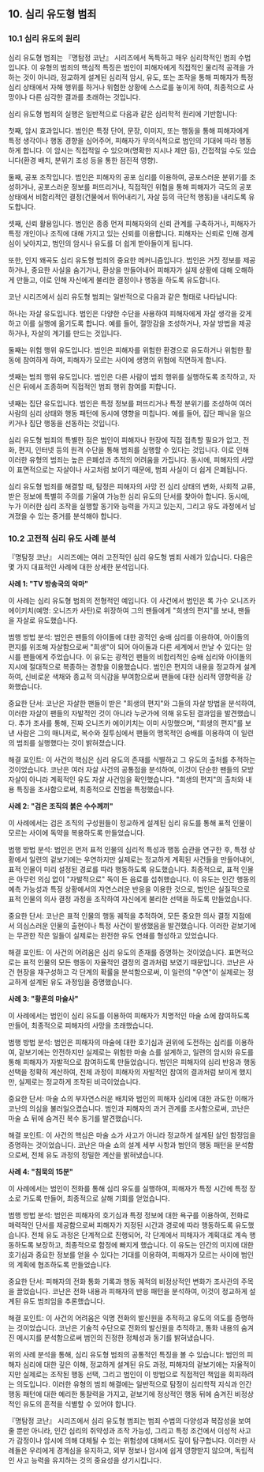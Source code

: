 ## 10. 심리 유도형 범죄

### 10.1 심리 유도의 원리

심리 유도형 범죄는 『명탐정 코난』 시리즈에서 독특하고 매우 심리학적인 범죄 수법입니다. 이 유형의 범죄의 핵심적 특징은 범인이 피해자에게 직접적인 물리적 공격을 가하는 것이 아니라, 정교하게 설계된 심리적 암시, 유도, 또는 조작을 통해 피해자가 특정 심리 상태에서 자해 행위를 하거나 위험한 상황에 스스로를 놓이게 하여, 최종적으로 사망이나 다른 심각한 결과를 초래하는 것입니다.

심리 유도형 범죄의 실행은 일반적으로 다음과 같은 심리학적 원리에 기반합니다:

첫째, 암시 효과입니다. 범인은 특정 단어, 문장, 이미지, 또는 행동을 통해 피해자에게 특정 생각이나 행동 경향을 심어주어, 피해자가 무의식적으로 범인의 기대에 따라 행동하게 합니다. 이 암시는 직접적일 수 있으며(명확한 지시나 제안 등), 간접적일 수도 있습니다(환경 배치, 분위기 조성 등을 통한 점진적 영향).

둘째, 공포 조작입니다. 범인은 피해자의 공포 심리를 이용하여, 공포스러운 분위기를 조성하거나, 공포스러운 정보를 퍼뜨리거나, 직접적인 위협을 통해 피해자가 극도의 공포 상태에서 비합리적인 결정(건물에서 뛰어내리기, 자살 등의 극단적 행동)을 내리도록 유도합니다.

셋째, 신뢰 활용입니다. 범인은 종종 먼저 피해자와의 신뢰 관계를 구축하거나, 피해자가 특정 개인이나 조직에 대해 가지고 있는 신뢰를 이용합니다. 피해자는 신뢰로 인해 경계심이 낮아지고, 범인의 암시나 유도를 더 쉽게 받아들이게 됩니다.

또한, 인지 왜곡도 심리 유도형 범죄의 중요한 메커니즘입니다. 범인은 거짓 정보를 제공하거나, 중요한 사실을 숨기거나, 환상을 만들어내어 피해자가 실제 상황에 대해 오해하게 만들고, 이로 인해 자신에게 불리한 결정이나 행동을 하도록 유도합니다.

코난 시리즈에서 심리 유도형 범죄는 일반적으로 다음과 같은 형태로 나타납니다:

하나는 자살 유도입니다. 범인은 다양한 수단을 사용하여 피해자에게 자살 생각을 갖게 하고 이를 실행에 옮기도록 합니다. 예를 들어, 절망감을 조성하거나, 자살 방법을 제공하거나, 자살의 계기를 만드는 것입니다.

둘째는 위험 행위 유도입니다. 범인은 피해자를 위험한 환경으로 유도하거나 위험한 활동에 참여하게 하여, 피해자가 모르는 사이에 생명의 위협에 직면하게 합니다.

셋째는 범죄 행위 유도입니다. 범인은 다른 사람이 범죄 행위를 실행하도록 조작하고, 자신은 뒤에서 조종하며 직접적인 범죄 행위 참여를 피합니다.

넷째는 집단 유도입니다. 범인은 특정 정보를 퍼뜨리거나 특정 분위기를 조성하여 여러 사람의 심리 상태와 행동 패턴에 동시에 영향을 미칩니다. 예를 들어, 집단 패닉을 일으키거나 집단 행동을 선동하는 것입니다.

심리 유도형 범죄의 특별한 점은 범인이 피해자나 현장에 직접 접촉할 필요가 없고, 전화, 편지, 인터넷 등의 원격 수단을 통해 범죄를 실행할 수 있다는 것입니다. 이로 인해 이러한 유형의 범죄는 높은 은폐성과 추적의 어려움을 가집니다. 동시에, 피해자의 사망이 표면적으로는 자살이나 사고처럼 보이기 때문에, 범죄 사실이 더 쉽게 은폐됩니다.

심리 유도형 범죄를 해결할 때, 탐정은 피해자의 사망 전 심리 상태의 변화, 사회적 교류, 받은 정보에 특별히 주의를 기울여 가능한 심리 유도의 단서를 찾아야 합니다. 동시에, 누가 이러한 심리 조작을 실행할 동기와 능력을 가지고 있는지, 그리고 유도 과정에서 남겨졌을 수 있는 증거를 분석해야 합니다.

### 10.2 고전적 심리 유도 사례 분석

『명탐정 코난』 시리즈에는 여러 고전적인 심리 유도형 범죄 사례가 있습니다. 다음은 몇 가지 대표적인 사례에 대한 상세한 분석입니다.

**사례 1: "TV 방송국의 악마"**

이 사례는 심리 유도형 범죄의 전형적인 예입니다. 이 사건에서 범인은 록 가수 오니즈카 에이키치(예명: 오니즈카 사탄)로 위장하여 그의 팬들에게 "희생의 편지"를 보내, 팬들을 자살로 유도했습니다.

범행 방법 분석: 범인은 팬들의 아이돌에 대한 광적인 숭배 심리를 이용하여, 아이돌의 편지를 위조해 자살함으로써 "희생"이 되어 아이돌과 다른 세계에서 만날 수 있다는 암시를 팬들에게 주었습니다. 이 유도는 광적인 팬들의 비합리적인 숭배 심리와 아이돌의 지시에 절대적으로 복종하는 경향을 이용했습니다. 범인은 편지의 내용을 정교하게 설계하여, 신비로운 색채와 종교적 의식감을 부여함으로써 팬들에 대한 심리적 영향력을 강화했습니다.

중요한 단서: 코난은 자살한 팬들이 받은 "희생의 편지"와 그들의 자살 방법을 분석하여, 이러한 자살이 팬들의 자발적인 것이 아니라 누군가에 의해 유도된 결과임을 발견했습니다. 추가 조사를 통해, 진짜 오니즈카 에이키치는 이미 사망했으며, "희생의 편지"를 보낸 사람은 그의 매니저로, 복수와 질투심에서 팬들의 맹목적인 숭배를 이용하여 이 일련의 범죄를 실행했다는 것이 밝혀졌습니다.

해결 포인트: 이 사건의 핵심은 심리 유도의 존재를 식별하고 그 유도의 출처를 추적하는 것이었습니다. 코난은 여러 자살 사건의 공통점을 분석하여, 이것이 단순한 팬들의 모방 자살이 아니라 계획적인 유도 자살 사건임을 확인했습니다. "희생의 편지"의 출처와 내용 특징을 조사함으로써, 최종적으로 진범을 특정했습니다.

**사례 2: "검은 조직의 붉은 수수께끼"**

이 사례에서는 검은 조직의 구성원들이 정교하게 설계된 심리 유도를 통해 표적 인물이 모르는 사이에 독약을 복용하도록 만들었습니다.

범행 방법 분석: 범인은 먼저 표적 인물의 심리적 특성과 행동 습관을 연구한 후, 특정 상황에서 일련의 겉보기에는 우연하지만 실제로는 정교하게 계획된 사건들을 만들어내어, 표적 인물이 미리 설정된 경로를 따라 행동하도록 유도했습니다. 최종적으로, 표적 인물은 아무런 의심 없이 "자발적으로" 독이 든 음료를 섭취했습니다. 이 유도는 인간 행동의 예측 가능성과 특정 상황에서의 자연스러운 반응을 이용한 것으로, 범인은 실질적으로 표적 인물의 의사 결정 과정을 조작하여 자신에게 불리한 선택을 하도록 만들었습니다.

중요한 단서: 코난은 표적 인물의 행동 궤적을 추적하여, 모든 중요한 의사 결정 지점에서 의심스러운 인물의 출현이나 특정 사건이 발생했음을 발견했습니다. 이러한 겉보기에는 무관한 작은 일들이 실제로는 완전한 유도 연쇄를 형성하고 있었습니다.

해결 포인트: 이 사건의 어려움은 심리 유도의 존재를 증명하는 것이었습니다. 표면적으로는 표적 인물의 모든 행동이 자율적인 결정의 결과처럼 보였기 때문입니다. 코난은 사건 현장을 재구성하고 각 단계의 확률을 분석함으로써, 이 일련의 "우연"이 실제로는 정교하게 설계된 유도 과정임을 증명했습니다.

**사례 3: "황혼의 마술사"**

이 사례에서는 범인이 심리 유도를 이용하여 피해자가 치명적인 마술 쇼에 참여하도록 만들어, 최종적으로 피해자의 사망을 초래했습니다.

범행 방법 분석: 범인은 피해자의 마술에 대한 호기심과 권위에 도전하는 심리를 이용하여, 겉보기에는 안전하지만 실제로는 위험한 마술 쇼를 설계하고, 일련의 암시와 유도를 통해 피해자가 자발적으로 참여하도록 만들었습니다. 범인은 피해자의 심리 반응과 행동 선택을 정확히 계산하여, 전체 과정이 피해자의 자발적인 참여의 결과처럼 보이게 했지만, 실제로는 정교하게 조작된 비극이었습니다.

중요한 단서: 마술 쇼의 부자연스러운 배치와 범인의 피해자 심리에 대한 과도한 이해가 코난의 의심을 불러일으켰습니다. 범인과 피해자의 과거 관계를 조사함으로써, 코난은 마술 쇼 뒤에 숨겨진 복수 동기를 발견했습니다.

해결 포인트: 이 사건의 핵심은 마술 쇼가 사고가 아니라 정교하게 설계된 살인 함정임을 증명하는 것이었습니다. 코난은 마술 쇼의 설계 세부 사항과 범인의 행동 패턴을 분석함으로써, 전체 유도 과정의 정밀한 계산을 밝혀냈습니다.

**사례 4: "침묵의 15분"**

이 사례에서는 범인이 전화를 통해 심리 유도를 실행하여, 피해자가 특정 시간에 특정 장소로 가도록 만들어, 최종적으로 살해 기회를 얻었습니다.

범행 방법 분석: 범인은 피해자의 호기심과 특정 정보에 대한 욕구를 이용하여, 전화로 매력적인 단서를 제공함으로써 피해자가 지정된 시간과 경로에 따라 행동하도록 유도했습니다. 전체 유도 과정은 단계적으로 진행되어, 각 단계에서 피해자가 계획대로 계속 행동하도록 보장하고, 최종적으로 함정에 빠지게 했습니다. 이 유도는 인간의 미지에 대한 호기심과 중요한 정보를 얻을 수 있다는 기대를 이용하여, 피해자가 모르는 사이에 범인의 계획에 협조하도록 만들었습니다.

중요한 단서: 피해자의 전화 통화 기록과 행동 궤적의 비정상적인 변화가 조사관의 주목을 끌었습니다. 코난은 전화 내용과 피해자의 반응 패턴을 분석하여, 이것이 정교하게 설계된 유도 범죄임을 추론했습니다.

해결 포인트: 이 사건의 어려움은 익명 전화의 발신원을 추적하고 유도의 의도를 증명하는 것이었습니다. 코난은 기술적 수단으로 전화의 발신원을 추적하고, 통화 내용의 숨겨진 메시지를 분석함으로써 범인의 진정한 정체성과 동기를 밝혀냈습니다.

위의 사례 분석을 통해, 심리 유도형 범죄의 공통적인 특징을 볼 수 있습니다: 범인의 피해자 심리에 대한 깊은 이해, 정교하게 설계된 유도 과정, 피해자의 겉보기에는 자율적이지만 실제로는 조작된 행동 선택, 그리고 범인이 이 방법으로 직접적인 책임을 회피하려는 의도입니다. 이러한 유형의 범죄 해결에는 일반적으로 탐정이 심리학적 지식과 인간 행동 패턴에 대한 예리한 통찰력을 가지고, 겉보기에 정상적인 행동 뒤에 숨겨진 비정상적인 유도의 흔적을 식별할 수 있어야 합니다.

『명탐정 코난』 시리즈에서 심리 유도형 범죄는 범죄 수법의 다양성과 복잡성을 보여줄 뿐만 아니라, 인간 심리의 취약성과 조작 가능성, 그리고 특정 조건에서 이성적 사고가 감정이나 암시에 의해 대체될 수 있는 위험성에 대해서도 깊이 탐구합니다. 이러한 사례들은 우리에게 경계심을 유지하고, 외부 정보나 암시에 쉽게 영향받지 않으며, 독립적인 사고 능력을 유지하는 것의 중요성을 상기시킵니다.
